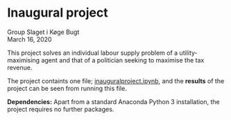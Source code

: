 # Inaugural project

Group Slaget i Køge Bugt 
\
March 16, 2020

This project solves an individual labour supply problem of a utility-maximising agent and that of a politician seeking to maximise the tax revenue.

The project containts one file; [inauguralproject.ipynb](inauguralproject.ipynb), and the **results** of the project can be seen from running this file.

**Dependencies:** Apart from a standard Anaconda Python 3 installation, the project requires no further packages.
